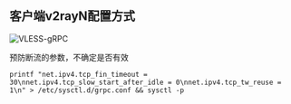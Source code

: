 ## 客户端v2rayN配置方式

![VLESS-gRPC](https://user-images.githubusercontent.com/88967758/132800221-1e67083c-6d38-4f00-8f24-38ae688f3d09.jpg)

预防断流的参数，不确定是否有效

```
printf "net.ipv4.tcp_fin_timeout = 30\nnet.ipv4.tcp_slow_start_after_idle = 0\nnet.ipv4.tcp_tw_reuse = 1\n" > /etc/sysctl.d/grpc.conf && sysctl -p

```

